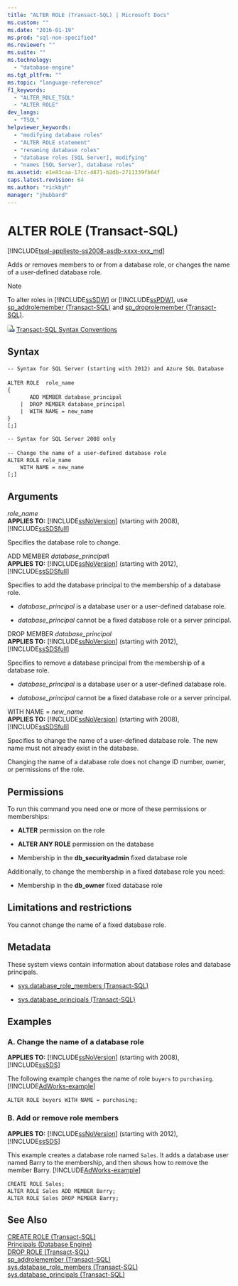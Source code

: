 ```yaml
---
title: "ALTER ROLE (Transact-SQL) | Microsoft Docs"
ms.custom: ""
ms.date: "2016-01-19"
ms.prod: "sql-non-specified"
ms.reviewer: ""
ms.suite: ""
ms.technology: 
  - "database-engine"
ms.tgt_pltfrm: ""
ms.topic: "language-reference"
f1_keywords: 
  - "ALTER_ROLE_TSQL"
  - "ALTER ROLE"
dev_langs: 
  - "TSQL"
helpviewer_keywords: 
  - "modifying database roles"
  - "ALTER ROLE statement"
  - "renaming database roles"
  - "database roles [SQL Server], modifying"
  - "names [SQL Server], database roles"
ms.assetid: e1e83caa-17cc-4871-b2db-2711339fb64f
caps.latest.revision: 64
ms.author: "rickbyh"
manager: "jhubbard"
---
```

# ALTER ROLE (Transact-SQL)
[!INCLUDE[tsql-appliesto-ss2008-asdb-xxxx-xxx_md](../../relational-databases/import-export/includes/tsql-appliesto-ss2008-asdb-xxxx-xxx-md.md)]

  Adds or removes members to or from a database role, or changes the name of a user-defined database role.  
  
> [!NOTE]  
>  To alter roles in [!INCLUDE[ssSDW](../../database-engine/configure/windows/includes/sssdw-md.md)] or [!INCLUDE[ssPDW](../../database-engine/configure/windows/includes/sspdw-md.md)], use [sp_addrolemember &#40;Transact-SQL&#41;](../../relational-databases/reference/system-stored-procedures/sp-addrolemember-transact-sql.md) and [sp_droprolemember &#40;Transact-SQL&#41;](../../relational-databases/reference/system-stored-procedures/sp-droprolemember-transact-sql.md).  
  
 ![Topic link icon](../../database-engine/configure/windows/media/topic-link.gif "Topic link icon") [Transact-SQL Syntax Conventions](../../t-sql/language-elements/transact-sql-syntax-conventions-transact-sql.md)  
  
## Syntax  
  
```  
-- Syntax for SQL Server (starting with 2012) and Azure SQL Database  
  
ALTER ROLE  role_name  
{  
       ADD MEMBER database_principal  
    |  DROP MEMBER database_principal  
    |  WITH NAME = new_name  
}  
[;]  
```  
  
 
```  
-- Syntax for SQL Server 2008 only  
  
-- Change the name of a user-defined database role  
ALTER ROLE role_name   
    WITH NAME = new_name  
[;]  
```  
  
## Arguments  
 *role_name*  
 **APPLIES TO:**  [!INCLUDE[ssNoVersion](../../advanced-analytics/r-services/includes/ssnoversion-md.md)] (starting with 2008), [!INCLUDE[ssSDSfull](../../analysis-services/multidimensional-models/includes/sssdsfull-md.md)]  
  
 Specifies the database role to change.  
  
 ADD MEMBER *database_principal*l  
 **APPLIES TO:**  [!INCLUDE[ssNoVersion](../../advanced-analytics/r-services/includes/ssnoversion-md.md)] (starting with 2012), [!INCLUDE[ssSDSfull](../../analysis-services/multidimensional-models/includes/sssdsfull-md.md)]  
  
 Specifies to add the database principal to the membership of a database role.  
  
-   *database_principal* is a database user or a user-defined database role.  
  
-   *database_principal* cannot be a fixed database role or a server principal.  
  
 DROP MEMBER *database_principal*  
 **APPLIES TO:**  [!INCLUDE[ssNoVersion](../../advanced-analytics/r-services/includes/ssnoversion-md.md)] (starting with 2012), [!INCLUDE[ssSDSfull](../../analysis-services/multidimensional-models/includes/sssdsfull-md.md)]  
  
 Specifies to remove a database principal from the membership of a database role.  
  
-   *database_principal* is a database user or a user-defined database role.  
  
-   *database_principal* cannot be a fixed database role or a server principal.  
  
 WITH NAME = *new_name*  
 **APPLIES TO:**  [!INCLUDE[ssNoVersion](../../advanced-analytics/r-services/includes/ssnoversion-md.md)] (starting with 2008), [!INCLUDE[ssSDSfull](../../analysis-services/multidimensional-models/includes/sssdsfull-md.md)]  
  
 Specifies to change the name of a user-defined database role. The new name must not already exist in the database.  
  
 Changing the name of a database role does not change ID number, owner, or permissions of the role.  
  
## Permissions  
 To run this command you need one or more of these permissions or memberships:  
  
-   **ALTER** permission on the role  
  
-   **ALTER ANY ROLE** permission on the database  
  
-   Membership in the **db_securityadmin** fixed database role  
  
 Additionally, to change the membership in a fixed database role you need:  
  
-   Membership in the **db_owner** fixed database role  
  
## Limitations and restrictions  
 You cannot change the name of a fixed database role.  
  
## Metadata  
 These system views contain information about database roles and database principals.  
  
-   [sys.database_role_members &#40;Transact-SQL&#41;](../../relational-databases/reference/system-catalog-views/sys.database-role-members-transact-sql.md)  
  
-   [sys.database_principals &#40;Transact-SQL&#41;](../../relational-databases/reference/system-catalog-views/sys.database-principals-transact-sql.md)  
  
## Examples  
  
### A. Change the name of a database role  
 **APPLIES TO:**  [!INCLUDE[ssNoVersion](../../advanced-analytics/r-services/includes/ssnoversion-md.md)] (starting with 2008), [!INCLUDE[ssSDS](../../analysis-services/multidimensional-models/includes/sssds-md.md)]  
  
 The following example changes the name of role `buyers` to `purchasing`. [!INCLUDE[AdWorks-example](../../t-sql/statements/includes/adworks-example-md.md)]  
  
```tsql  
ALTER ROLE buyers WITH NAME = purchasing;  
```  
  
### B. Add or remove role members  
 **APPLIES TO:**  [!INCLUDE[ssNoVersion](../../advanced-analytics/r-services/includes/ssnoversion-md.md)] (starting with 2012), [!INCLUDE[ssSDS](../../analysis-services/multidimensional-models/includes/sssds-md.md)]  
  
 This example creates a database role named `Sales`. It adds a database user named Barry to the membership, and then shows how to remove the member Barry. [!INCLUDE[AdWorks-example](../../t-sql/statements/includes/adworks-example-md.md)]  
  
```tsql  
CREATE ROLE Sales;  
ALTER ROLE Sales ADD MEMBER Barry;  
ALTER ROLE Sales DROP MEMBER Barry;  
```  
  
## See Also  
 [CREATE ROLE &#40;Transact-SQL&#41;](../../t-sql/statements/create-role-transact-sql.md)   
 [Principals &#40;Database Engine&#41;](../../relational-databases/security/authentication-access/principals-database-engine.md)   
 [DROP ROLE &#40;Transact-SQL&#41;](../../t-sql/statements/drop-role-transact-sql.md)   
 [sp_addrolemember &#40;Transact-SQL&#41;](../../relational-databases/reference/system-stored-procedures/sp-addrolemember-transact-sql.md)   
 [sys.database_role_members &#40;Transact-SQL&#41;](../../relational-databases/reference/system-catalog-views/sys.database-role-members-transact-sql.md)   
 [sys.database_principals &#40;Transact-SQL&#41;](../../relational-databases/reference/system-catalog-views/sys.database-principals-transact-sql.md)  
  
  